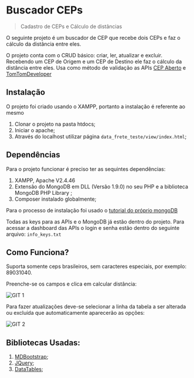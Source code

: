 # Buscador CEPs
> Cadastro de CEPs e Cálculo de distâncias

O seguinte projeto é um buscador de CEP que recebe dois CEPs e faz o cálculo da distância entre eles.

O projeto conta com o CRUD básico: criar, ler, atualizar e excluir. Recebendo um CEP de Origem e um CEP de Destino ele faz o cálculo da distância entre eles. Usa como método de validação as APIs [CEP Aberto](https://cepaberto.com/) e [TomTomDeveloper](https://developer.tomtom.com/)

## Instalação

O projeto foi criado usando o XAMPP, portanto a instalação é referente ao mesmo

1. Clonar o projeto na pasta htdocs;
2. Iniciar o apache;
3. Através do localhost utilizar página `data_frete_teste/view/index.html`;

## Dependências

Para o projeto funcionar é preciso ter as sequintes dependências: 

1. XAMPP, Apache V2.4.46
2. Extensão do MongoDB em DLL (Versão 1.9.0) no seu PHP e a biblioteca MongoDB PHP Library ;
3. Composer instalado globalmente;

Para o processo de instalação foi usado o [tutorial do próprio mongoDB](https://docs.mongodb.com/php-library/current/tutorial/install-php-library/)

Todas as keys para as APIs e o MongoDB já estão dentro do projeto.
Para acessar a dashboard das APIs o login e senha estão dentro do seguinte arquivo: `info_keys.txt`

## Como Funciona?

Suporta somente ceps brasileiros, sem caracteres especiais, por exemplo: 89031040.

Preenche-se os campos e clica em calcular distância:

![GIT 1](https://user-images.githubusercontent.com/30638819/105750088-04906c80-5f23-11eb-9462-d5cda6f33519.png)

Para fazer atualizações deve-se selecionar a linha da tabela a ser alterada ou excluída que automaticamente aparecerão as opções:

![GIT 2](https://user-images.githubusercontent.com/30638819/105751172-6a312880-5f24-11eb-8942-397f5468a728.png)


## Bibliotecas Usadas: 

1. [MDBootstrap](https://mdbootstrap.com/);
2. [JQuery](https://jquery.com/);
3. [DataTables](https://datatables.net/);
